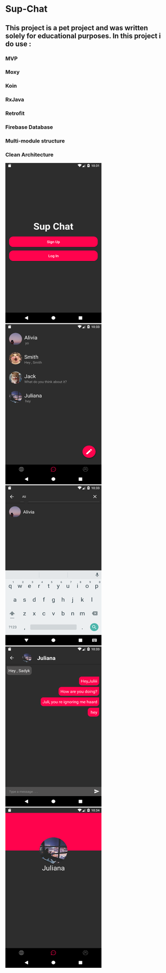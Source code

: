 # Sup-Chat

## This project is a pet project and was written solely for educational purposes. In this project i do use : 
### MVP
### Moxy
### Koin
### RxJava
### Retrofit
### Firebase Database
### Multi-module structure 
### Clean Architecture

<img src="Screenshot_1596925909.png" width=300 height=500>
<img src="Screenshot_1596925992.png" width=300 height=500>
<img src="Screenshot_1596926005.png" width=300 height=500>
<img src="Screenshot_1596926026.png" width=300 height=500>
<img src="Screenshot_1596926068.png" width=300 height=500>
